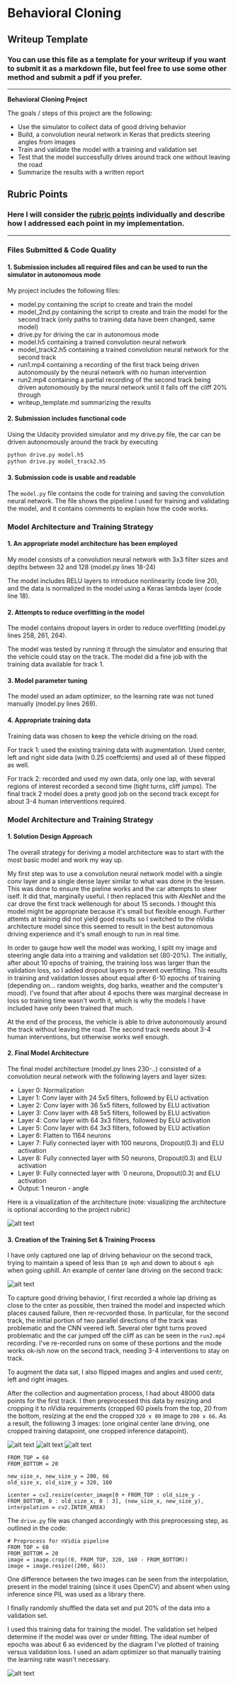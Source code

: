 # **Behavioral Cloning** 

## Writeup Template

### You can use this file as a template for your writeup if you want to submit it as a markdown file, but feel free to use some other method and submit a pdf if you prefer.

---

**Behavioral Cloning Project**

The goals / steps of this project are the following:
* Use the simulator to collect data of good driving behavior
* Build, a convolution neural network in Keras that predicts steering angles from images
* Train and validate the model with a training and validation set
* Test that the model successfully drives around track one without leaving the road
* Summarize the results with a written report


[//]: # (Image References)

[image1]: ./IMG/nn_final.png "Model Visualization"
[image2]: ./IMG/center_cropped_new.jpg "Cropped Training Image"
[image3]: ./IMG/center_cropped_drivepy.jpg "Cropped Driving Image"
[image4]: ./IMG/loss_plots.png "Plot of loss function"
[image5]: ./IMG/center_2nd.jpg "Example center lane driving on second track"
[image6]: ./IMG/center_2016_12_01_13_30_48_287.jpg "Example center lane driving on first track"

## Rubric Points
### Here I will consider the [rubric points](https://review.udacity.com/#!/rubrics/432/view) individually and describe how I addressed each point in my implementation.  

---
### Files Submitted & Code Quality

#### 1. Submission includes all required files and can be used to run the simulator in autonomous mode

My project includes the following files:
* model.py containing the script to create and train the model
* model_2nd.py containing the script to create and train the model for the second track (only paths to training data have been changed, same model)
* drive.py for driving the car in autonomous mode
* model.h5 containing a trained convolution neural network 
* model_track2.h5 containing a trained convolution neural network  for the second track
* run1.mp4 containing a recording of the first track being driven autonomously by the neural network with no human intervention
* run2.mp4 containing a partial recording of the second track being driven autonomously by the neural network until it falls off the cliff 20% through
* writeup_template.md summarizing the results

#### 2. Submission includes functional code
Using the Udacity provided simulator and my drive.py file, the car can be driven autonomously around the track by executing 
```sh
python drive.py model.h5
python drive.py model_track2.h5
```

#### 3. Submission code is usable and readable

The ```model.py``` file contains the code for training and saving the convolution neural network. The file shows the pipeline I used for training and validating the model, and it contains comments to explain how the code works.

### Model Architecture and Training Strategy

#### 1. An appropriate model architecture has been employed

My model consists of a convolution neural network with 3x3 filter sizes and depths between 32 and 128 (model.py lines 18-24) 

The model includes RELU layers to introduce nonlinearity (code line 20), and the data is normalized in the model using a Keras lambda layer (code line 18). 

#### 2. Attempts to reduce overfitting in the model

The model contains dropout layers in order to reduce overfitting (model.py lines 258, 261, 264). 

The model was tested by running it through the simulator and ensuring that the vehicle could stay on the track. The model did a fine job with the training data available for track 1.

#### 3. Model parameter tuning

The model used an adam optimizer, so the learning rate was not tuned manually (model.py lines 269).

#### 4. Appropriate training data

Training data was chosen to keep the vehicle driving on the road.

For track 1: used the existing training data with augmentation. Used center, left and right side data (with 0.25 coeffcients) and used all of these flipped as well.

For track 2: recorded and used my own data, only one lap, with several regions of interest recorded a second time (tight turns, cliff jumps). The final track 2 model does a prety good job on the second track except for about 3-4 human interventions required.

### Model Architecture and Training Strategy

#### 1. Solution Design Approach

The overall strategy for deriving a model architecture was to start with the most basic model and work my way up. 

My first step was to use a convolution neural network model with a single conv layer and a single dense layer similar to what was done in the lessen. This was done to ensure the pieline works and the car attempts to steer iself. It did that, marginally useful. I then replaced this with AlexNet and the car drove the first track wellenough for about 15 seconds. I thought this model might be appropriate because it's small but flexible enough. Further attemts at training did not yield good results so I switched to the nVidia architecture model since this seemed to result in the best autonomous driving experience and it's small enough to run in real time.

In order to gauge how well the model was working, I split my image and steering angle data into a training and validation set (80-20%). The initially, after about 10 epochs of training, the training loss was larger than the validation loss, so I added dropout layers to prevent overfitting. This results in training and validation losses about equal after 6-10 epochs of training (depending on... random weights, dog barks, weather and the computer's mood). I've found that after about 4 epochs there was marginal decrease in loss so training time wasn't worth it, which is why the models I have included have only been trained that much.

At the end of the process, the vehicle is able to drive autonomously around the track without leaving the road. The second track needs about 3-4 human interventions, but otherwise works well enough.

#### 2. Final Model Architecture

The final model architecture (model.py lines 230-..) consisted of a convolution neural network with the following layers and layer sizes:

* Layer 0: Normalization
* Layer 1: Conv layer with 24 5x5 filters, followed by ELU activation
* Layer 2: Conv layer with 36 5x5 filters, followed by ELU activation
* Layer 3: Conv layer with 48 5x5 filters, followed by ELU activation
* Layer 4: Conv layer with 64 3x3 filters, followed by ELU activation
* Layer 5: Conv layer with 64 3x3 filters, followed by ELU activation
* Layer 6: Flatten to 1164 neurons
* Layer 7: Fully connected layer with 100 neurons, Dropout(0.3) and ELU activation
* Layer 8: Fully connected layer with 50 neurons, Dropout(0.3) and ELU activation
* Layer 9: Fully connected layer with `0 neurons, Dropout(0.3) and ELU activation
* Output: 1 neuron - angle

Here is a visualization of the architecture (note: visualizing the architecture is optional according to the project rubric)

![alt text][image1]

#### 3. Creation of the Training Set & Training Process

I have only captured one lap of driving behaviour on the second track, trying to maintain a speed of less than ```10 mph``` and down to about ```6 mph``` when going uphill. An example of center lane driving on the second track:

![alt text][image5]

To capture good driving behavior, I first recorded a whole lap driving as close to the cnter as possible, then trained the model and inspected which places caused failure, then re-recvorded those. In particular, for the second track, the initial portion of two parallel directions of the track was problematic and the CNN veered left. Several oter tight turns proved problematic and the car jumped off the cliff as can be seen in the ```run2.mp4``` recording. I've re-recorded runs on some of these portions and the mode works ok-ish now on the second track, needing 3-4 interventions to stay on track.

To augment the data sat, I also flipped images and angles and used centr, left and right images.

After the collection and augmentation process, I had about 48000 data points for the first track. I then preprocessed this data by resizing and cropping it to nVidia requirements (cropped 60 pixels from the top, 20 from the bottom, resizing at the end the cropped ```320 x 80``` image to ```200 x 66```. As a result, the following 3 images: (one original center lane driving, one cropped training datapoint, one cropped inference datapoint).

![alt text][image6]
![alt text][image2]
![alt text][image3]

```
FROM_TOP = 60
FROM_BOTTOM = 20

new_size_x, new_size_y = 200, 66
old_size_x, old_size_y = 320, 160

icenter = cv2.resize(center_image[0 + FROM_TOP : old_size_y - FROM_BOTTOM, 0 : old_size_x, 0 : 3], (new_size_x, new_size_y), interpolation = cv2.INTER_AREA)
```

The ```drive.py``` file was changed accordingly with this preprocessing step, as outlined in the code:

```
# Preprocess for nVidia pipeline
FROM_TOP = 60
FROM_BOTTOM = 20
image = image.crop((0, FROM_TOP, 320, 160 - FROM_BOTTOM))
image = image.resize((200, 66))
```

One difference between the two images can be seen from the interpolation, present in the model training (since it uses OpenCV) and absent when using inference since PIL was used as a library there.

I finally randomly shuffled the data set and put 20% of the data into a validation set. 

I used this training data for training the model. The validation set helped determine if the model was over or under fitting. The ideal number of epochs was about 6 as evidenced by the diagram I've plotted of training versus validation loss. I used an adam optimizer so that manually training the learning rate wasn't necessary.

![alt text][image4]
